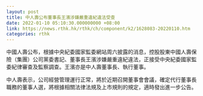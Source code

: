 ```yaml
---
layout: post
title: 中人壽公布董事長王濱涉嫌嚴重違紀違法受查
date: 2022-01-10 05:10:30.000000000 +08:00
link: https://news.rthk.hk/rthk/ch/component/k2/1628083-20220110.htm
categories: rthk
---
```


中國人壽公布，根據中央紀委國家監委網站周六披露的消息，控股股東中國人壽保險（集團）公司黨委書記、董事長王濱涉嫌嚴重違紀違法，正接受中央紀委國家監委紀律審查及監察調查。王濱亦是中人壽董事長、執行董事。

中人壽表示，公司經營管理運行正常，將於近期召開董事會會議，確定代行董事長職務的董事人選，將根據相關法律法規及上市規則的規定，適時發出進一步公告。

